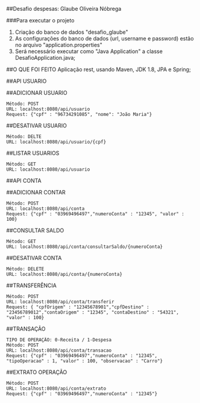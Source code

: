 
##Desafio despesas: Glaube Oliveira Nóbrega

###Para executar o projeto

1. Criação do banco de dados "desafio_glaube"
2. As configurações do banco de dados (url, username e password) estão no arquivo "application.properties"
3. Será necessário executar como "Java Application" a classe DesafioApplication.java;

##O QUE FOI FEITO
Aplicação rest, usando Maven, JDK 1.8, JPA e Spring;

##API USUARIO

##ADICIONAR USUARIO
	
	Método: POST
	URL: localhost:8080/api/usuario
	Request: {"cpf" : "96734291085", "nome": "João Maria"}
	
##DESATIVAR USUARIO

	Método: DELTE
	URL: localhost:8080/api/usuario/{cpf}

##LISTAR USUARIOS

	Método: GET
	URL: localhost:8080/api/usuario


##API CONTA

##ADICIONAR CONTAR
	
	Método: POST
	URL: localhost:8080/api/conta
	Request: {"cpf" : "03969496497","numeroConta" : "12345", "valor" : 100}

##CONSULTAR SALDO

	Método: GET
	URL: localhost:8080/api/conta/consultarSaldo/{numeroConta}
	

##DESATIVAR CONTA

	Método: DELETE
	URL: localhost:8080/api/conta/{numeroConta}

##TRANSFERÊNCIA 

	Método: POST
	URL: localhost:8080/api/conta/transferir
	Request: { "cpfOrigem" : "12345678901","cpfDestino" : "23456789012","contaOrigem" : "12345", "contaDestino" : "54321", "valor" : 100}

##TRANSAÇÃO 

	TIPO DE OPERAÇÃO: 0-Receita / 1-Despesa
	Método: POST
	URL: localhost:8080/api/conta/transacao
	Request: {"cpf" : "03969496497","numeroConta" : "12345", "tipoOperacao" : 1, "valor" : 100, "observacao" : "Carro"}
	
##EXTRATO OPERAÇÃO

	Método: POST
	URL: localhost:8080/api/conta/extrato
	Request: {"cpf" : "03969496497","numeroConta" : "12345"}


